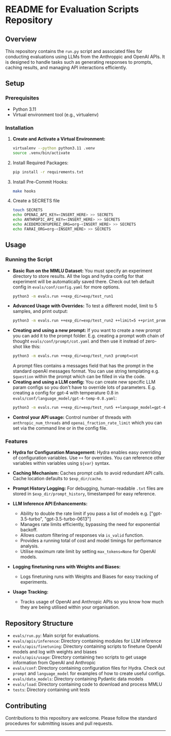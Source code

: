 # README for Evaluation Scripts Repository

## Overview

This repository contains the `run.py` script and associated files for conducting evaluations using LLMs from the Anthroppic and OpenAI APIs. It is designed to handle tasks such as generating responses to prompts, caching results, and managing API interactions efficiently.

## Setup

### Prerequisites

- Python 3.11
- Virtual environment tool (e.g., virtualenv)

### Installation

1. **Create and Activate a Virtual Environment:**
    ```bash
    virtualenv --python python3.11 .venv
    source .venv/bin/activate
    ```
2. Install Required Packages:
    ```bash
    pip install -r requirements.txt
    ```
3. Install Pre-Commit Hooks:
    ```bash
    make hooks
    ```
4. Create a SECRETS file
    ```bash
    touch SECRETS
    echo OPENAI_API_KEY=<INSERT_HERE> >> SECRETS
    echo ANTHROPIC_API_KEY=<INSERT_HERE> >> SECRETS
    echo ACEDEMICNYUPEREZ_ORG=org-<INSERT_HERE> >> SECRETS
    echo FARAI_ORG=org-<INSERT_HERE> >> SECRETS
    ```

## Usage
### Running the Script

- **Basic Run on the MMLU Dataset:**
    You must specify an experiment directory to store results. All the logs and hydra config for that experiment will be automatically saved there.
    Check out teh default config in `evals/conf/config.yaml` for more options.
    ```bash
    python3 -m evals.run ++exp_dir=exp/test_run1
    ```
- **Advanced Usage with Overrides:**
    To test a different model, limit to 5 samples, and print output:
    ```bash
    python3 -m evals.run ++exp_dir=exp/test_run2 ++limit=5 ++print_prompt_and_response=true ++language_model.model=gpt-3.5-turbo-instruct ++reset=true
    ```
- **Creating and using a new prompt:**
    If you want to create a new prompt you can add it to the prompt folder. E.g. creating a prompt woth chain of thought `evals/conf/prompt/cot.yaml` and then use it instead of zero-shot like this:
    ```bash
    python3 -m evals.run ++exp_dir=exp/test_run3 prompt=cot
    ```
    A prompt files contains a messages field that has the prompt in the standard openAI messages format. You can use string templating e.g. `$question` within the prompt which can be filled in via the code.
- **Creating and using a LLM config:**
    You can create new specific LLM param configs so you don't have to override lots of parameters. E.g. creating a config for gpt-4 with temperature 0.8 in `evals/conf/language_model/gpt-4-temp-0.8.yaml`:
    ```bash
    python3 -m evals.run ++exp_dir=exp/test_run5 ++language_model=gpt-4-temp-0.8
    ```
- **Control your API usage:**
    Control number of threads with `anthropic_num_threads` and `openai_fraction_rate_limit` which you can set via the command line or in the config file.

### Features

- **Hydra for Configuration Management:**
  Hydra enables easy overriding of configuration variables. Use `++` for overrides. You can reference other variables within variables using `${var}` syntax.

- **Caching Mechanism:**
  Caches prompt calls to avoid redundant API calls. Cache location defaults to `$exp_dir/cache`.

- **Prompt History Logging:**
  For debugging, human-readable `.txt` files are stored in `$exp_dir/prompt_history`, timestamped for easy reference.

- **LLM Inference API Enhancements:**
  - Ability to double the rate limit if you pass a list of models e.g. ["gpt-3.5-turbo", "gpt-3.5-turbo-0613"]
  - Manages rate limits efficiently, bypassing the need for exponential backoff.
  - Allows custom filtering of responses via `is_valid` function.
  - Provides a running total of cost and model timings for performance analysis.
  - Utilise maximum rate limit by setting `max_tokens=None` for OpenAI models.

- **Logging finetuning runs with Weights and Biases:**
  - Logs finetuning runs with Weights and Biases for easy tracking of experiments.

- **Usage Tracking:**
  - Tracks usage of OpenAI and Anthropic APIs so you know how much they are being utilised within your organisation.

## Repository Structure

- `evals/run.py`: Main script for evaluations.
- `evals/apis/inference`: Directory containing modules for LLM inference
- `evals/apis/finetuning`: Directory containing scripts to finetune OpenAI models and log with weights and biases
- `evals/apis/usage`: Directory containing two scripts to get usage information from OpenAI and Anthropic
- `evals/conf`: Directory containing configuration files for Hydra. Check out `prompt` and `language_model` for examples of how to create useful configs.
- `evals/data_models`: Directory containing Pydantic data models
- `evals/load`: Directory containing code to download and process MMLU
- `tests`: Directory containing unit tests

## Contributing

Contributions to this repository are welcome. Please follow the standard procedures for submitting issues and pull requests.

---
